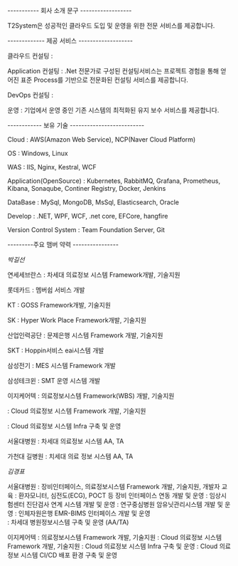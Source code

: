 ----------- 회사 소개 문구 ------------------

T2System은 성공적인 클라우드 도입 및 운영을 위한 전문 서비스를 제공합니다.

------------- 제공 서비스 -------------------

클라우드 컨설팅 :

Application 컨설팅 : .Net 전문가로 구성된 컨설팅서비스는 프로젝트 경험을 통해 얻어진 표준 Process를 기반으로 전문화된 컨설팅 서비스를 제공합니다.

DevOps 컨설팅 :

운영 : 기업에서 운영 중인 기존 시스템의 최적화된 유지 보수 서비스를 제공합니다.

------------ 보유 기술 --------------------------

Cloud : AWS(Amazon Web Service), NCP(Naver Cloud Platform)

OS : Windows, Linux

WAS : IIS, Nginx, Kestral, WCF

Application(OpenSource) : Kubernetes, RabbitMQ, Grafana, Prometheus, Kibana, Sonaqube, Continer Registry, Docker, Jenkins

DataBase : MySql, MongoDB, MsSql, Elasticsearch, Oracle

Develop : .NET, WPF, WCF, .net core, EFCore, hangfire

Version Control System : Team Foundation Server, Git

---------주요 맴버 약력 ----------------

_박길선_

연세세브란스 : 차세대 의료정보 시스템 Framework개발, 기술지원

롯데카드 : 멤버쉽 서비스 개발

KT : GOSS Framework개발, 기술지원

SK : Hyper Work Place Framework개발, 기술지원

산업인력공단 : 문제은행 시스템 Framework 개발, 기술지원

SKT : Hoppin서비스 eai시스템 개발

삼성전기 : MES 시스템 Framework 개발

삼성테크윈 : SMT 운영 시스템 개발

이지케어텍 : 의료정보시스템 Framework(WBS) 개발, 기술지원

: Cloud 의료정보 시스템 Framework 개발, 기술지원

: Cloud 의료정보 시스템 Infra 구축 및 운영

서울대병원 : 차세대 의료정보 시스템 AA, TA

가천대 길병원 : 치세대 의료 정보 시스템 AA, TA

_김경표_

서울대병원 : 장비인터페이스, 의료정보시스템 Framework 개발, 기술지원, 개발자 교육
: 환자모니터, 심전도(ECG), POCT 등 장비 인터페이스 연동 개발 및 운영
: 임상시험센터 진단검사 연계 시스템 개발 및 운영
: 연구중심병원 암유닛관리시스템 개발 및 운영
: 인체자원은행 EMR-BIMS 인터페이스 개발 및 운영  
 : 차세대 병원정보시스템 구축 및 운영 (AA/TA)

이지케어텍 : 의료정보시스템 Framework 개발, 기술지원
: Cloud 의료정보 시스템 Framework 개발, 기술지원
: Cloud 의료정보 시스템 Infra 구축 및 운영
: Cloud 의료정보 시스템 CI/CD 배포 환경 구축 및 운영
